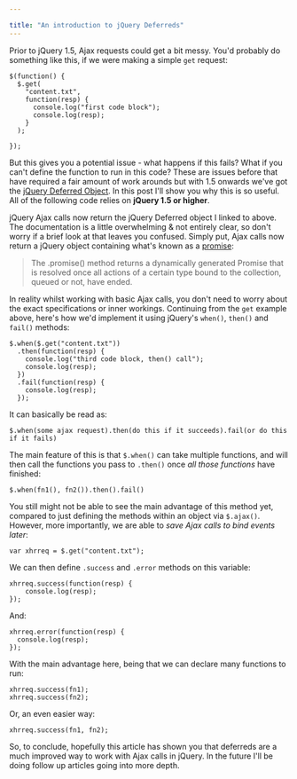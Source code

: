 ```yaml
---

title: "An introduction to jQuery Deferreds"
---
```


Prior to jQuery 1.5, Ajax requests could get a bit messy. You'd probably do something like this, if we were making a simple `get` request:

    $(function() {
      $.get(
        "content.txt",
        function(resp) {
          console.log("first code block");
          console.log(resp);
        }
      );

    });

But this gives you a potential issue - what happens if this fails? What if you can't define the function to run in this code? These are issues before that have required a fair amount of work arounds but with 1.5 onwards we've got the [jQuery Deferred Object](http://api.jquery.com/category/deferred-object/). In this post I'll show you why this is so useful. All of the following code relies on **jQuery 1.5 or higher**.

jQuery Ajax calls now return the jQuery Deferred object I linked to above. The documentation is a little overwhelming & not entirely clear, so don't worry if a brief look at that leaves you confused. Simply put, Ajax calls now return a jQuery object containing what's known as a [promise](http://api.jquery.com/promise/):

> The .promise() method returns a dynamically generated Promise that is resolved once all actions of a certain type bound to the collection, queued or not, have ended.

In reality whilst working with basic Ajax calls, you don't need to worry about the exact specifications or inner workings. Continuing from the `get` example above, here's how we'd implement it using jQuery's `when()`, `then()` and `fail()` methods:

    $.when($.get("content.txt"))
      .then(function(resp) {
        console.log("third code block, then() call");
        console.log(resp);
      })
      .fail(function(resp) {
        console.log(resp);
      });


It can basically be read as:

    $.when(some ajax request).then(do this if it succeeds).fail(or do this if it fails)

The main feature of this is that `$.when()` can take multiple functions, and will then call the functions you pass to `.then()` once _all those functions_ have finished:

    $.when(fn1(), fn2()).then().fail()

You still might not be able to see the main advantage of this method yet, compared to just defining the methods within an object via `$.ajax()`. However, more importantly, we are able to _save Ajax calls to bind events later_:

    var xhrreq = $.get("content.txt");

We can then define `.success` and `.error` methods on this variable:

    xhrreq.success(function(resp) {
    	console.log(resp);
    });

And:

    xhrreq.error(function(resp) {
      console.log(resp);
    });

With the main advantage here, being that we can declare many functions to run:

    xhrreq.success(fn1);
    xhrreq.success(fn2);

Or, an even easier way:

    xhrreq.success(fn1, fn2);

So, to conclude, hopefully this article has shown you that deferreds are a much improved way to work with Ajax calls in jQuery. In the future I'll be doing follow up articles going into more depth.
